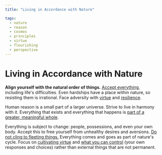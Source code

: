 ```yaml
---
title: "Living in Accordance with Nature"

tags:
  - nature
  - reason
  - cosmos
  - principles
  - virtue
  - flourishing
  - perspective
---
```


# Living in Accordance with Nature

**Align yourself with the natural order of things.** [Accept
everything](love-fate.md), including life's difficulties. Even hardships have a
place within nature, so resisting them is irrational. Face adversity with
[virtue](cardinal-virtues.md) and [resilience](emotional-resilience.md).

Human reason is a small part of a larger universe. Strive to live in harmony
with it. Everything that exists and everything that happens is [part of a
greater, meaningful whole](interconnectedness.md).

Everything is subject to change: people, possessions, and even your own body.
Accept this to free yourself from unhealthy desires and aversions. [Do not cling
to fleeting things.](detachment-externals.md) Everything comes and goes as part
of nature's cycle. Focus on [cultivating virtue](acting-virtue.md) and [what you
can control](dichotomy-control.md#what-is-within-our-control) (your own
responses and choices) rather than external things that are not permanent.
